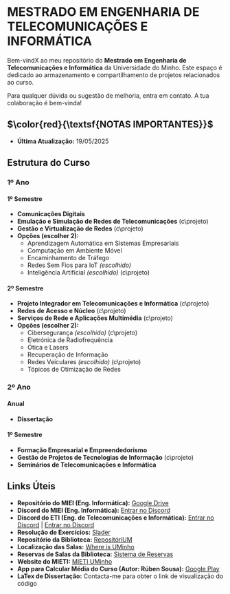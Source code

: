 # MESTRADO EM ENGENHARIA DE TELECOMUNICAÇÕES E INFORMÁTICA

Bem-vindX ao meu repositório do **Mestrado em Engenharia de Telecomunicações e Informática** da Universidade do Minho. Este espaço é dedicado ao armazenamento e compartilhamento de projetos relacionados ao curso.

Para qualquer dúvida ou sugestão de melhoria, entra em contato. A tua colaboração é bem-vinda!

## $\color{red}{\textsf{NOTAS IMPORTANTES}}$
- **Última Atualização:** 19/05/2025

## Estrutura do Curso

### 1º Ano
#### 1º Semestre
- **Comunicações Digitais**
- **Emulação e Simulação de Redes de Telecomunicações** (c\projeto)
- **Gestão e Virtualização de Redes** (c\projeto)
- **Opções (escolher 2):**
  - Aprendizagem Automática em Sistemas Empresariais
  - Computação em Ambiente Móvel
  - Encaminhamento de Tráfego
  - Redes Sem Fios para IoT *(escolhido)*
  - Inteligência Artificial *(escolhido)* (c\projeto)

#### 2º Semestre
- **Projeto Integrador em Telecomunicações e Informática** (c\projeto)
- **Redes de Acesso e Núcleo** (c\projeto)
- **Serviços de Rede e Aplicações Multimédia** (c\projeto)
- **Opções (escolher 2):**
  - Cibersegurança *(escolhido)* (c\projeto)
  - Eletrónica de Radiofrequência
  - Ótica e Lasers
  - Recuperação de Informação
  - Redes Veiculares *(escolhido)* (c\projeto)
  - Tópicos de Otimização de Redes

### 2º Ano
#### Anual
- **Dissertação**

#### 1º Semestre
- **Formação Empresarial e Empreendedorismo**
- **Gestão de Projetos de Tecnologias de Informação** (c\projeto)
- **Seminários de Telecomunicações e Informática**

## Links Úteis
- **Repositório do MIEI (Eng. Informática):** [Google Drive](https://drive.google.com/drive/folders/1tBpWJmF0gvXJuGDTxpHNRdjJGYIjbHZZ)
- **Discord do MIEI (Eng. Informática):** [Entrar no Discord](https://discord.gg/m3kVwYM)
- **Discord do ETI (Eng. de Telecomunicações e Informática):** [Entrar no Discord](https://discord.gg/R3gYuVa7QW) | [Entrar no Discord](https://discord.gg/Qv4wxwB)
- **Resolução de Exercícios:** [Slader](https://www.slader.com)
- **Repositório da Biblioteca:** [RepositóriUM](https://repositorium.sdum.uminho.pt/)
- **Localização das Salas:** [Where is UMinho](https://whereis.uminho.pt/)
- **Reservas de Salas da Biblioteca:** [Sistema de Reservas](https://reservas.sdum.uminho.pt/)
- **Website do MIETI:** [MIETI UMinho](http://mieti.eng.uminho.pt/)
- **App para Calcular Média do Curso (Autor: Rúben Sousa):** [Google Play](https://play.google.com/store/apps/details?id=com.github.rubensousa.mieti&hl=en_US)
- **LaTex de Dissertação:** Contacta-me para obter o link de visualização do código


